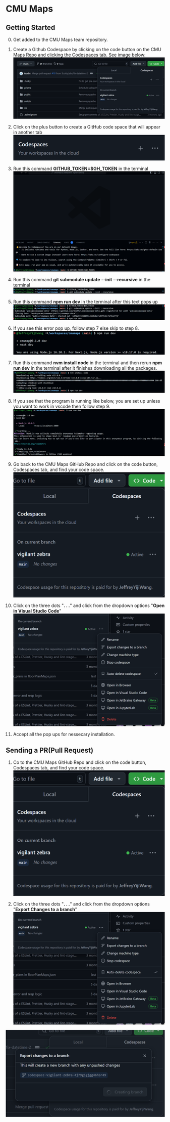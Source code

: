 # CMU Maps

## Getting Started

0. Get added to the CMU Maps team repository.
1. Create a Github Codespace by clicking on the code button on the CMU Maps Repo and clicking the Codespaces tab. See image below:
![alt text](image.png)

2. Click on the plus button to create a GitHub code space that will appear in another tab
![alt text](image-2.png) 

3. Run this command **GITHUB_TOKEN=$GH_TOKEN** in the terminal
![alt text](image-3.png)

4. Run this command **git submodule update --init --recursive** in the terminal
![alt text](image-4.png)

5. Run this command **npm run dev** in the terminal after this text pops up
![alt text](image-6.png)

6. If you see this error pop up, follow step 7 else skip to step 8.
![alt text](image-8.png)

7. Run this command **nvm install node** in the terminal and then rerun **npm run dev** in the terminal after it finishes downloading all the packages.
![alt text](image-12.png)


8. If you see that the program is running like below, you are set up unless you want to work in vscode then follow step 9.
![alt text](image-7.png)

9. Go back to the CMU Maps GitHub Repo and click on the code button, Codespaces tab, and find your code space.
![alt text](image-10.png)

10. Click on the three dots "**. . .**" and click from the dropdown options "**Open in Visual Studio Code**"
![alt text](image-11.png)

11. Accept all the pop ups for nessecary installation. 

## Sending a PR(Pull Request)

1. Co to the CMU Maps GitHub Repo and click on the code button, Codespaces tab, and find your code space.
![alt text](image-10.png)

2.  Click on the three dots "**. . .**" and click from the dropdown options "**Export Changes to a branch**"
![alt text](image-11.png)

![alt text](image-1.png)